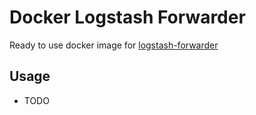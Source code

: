 # Docker Logstash Forwarder

Ready to use docker image for [logstash-forwarder](https://github.com/elastic/logstash-forwarder)

## Usage

- TODO